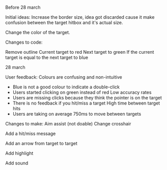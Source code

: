 Before 28 march

Initial ideas:  Increase the border size, idea got discarded cause it make confusion between the target hitbox and it's actual size.

Change the color of the target.

Changes to code:

Remove outline
Current target to red
Next target to green
If the current target is equal to the next target to blue



28 march

User feedback:
Colours are confusing and non-intuitive
- Blue is not a good colour to indicate a double-click
- Users started clicking on green instead of red
Low accuracy rates
- Users are missing clicks because they think the pointer is on the target
- There is no feedback if you hit/miss a target
High time between target hits
- Users are taking on average 750ms to move between targets

Changes to make:
Aim assist (not doable)
Change crosshair

Add a hit/miss message

Add an arrow from target to target

Add highlight

Add sound




